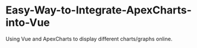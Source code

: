 # Easy-Way-to-Integrate-ApexCharts-into-Vue
Using Vue and ApexCharts to display different charts/graphs online.

